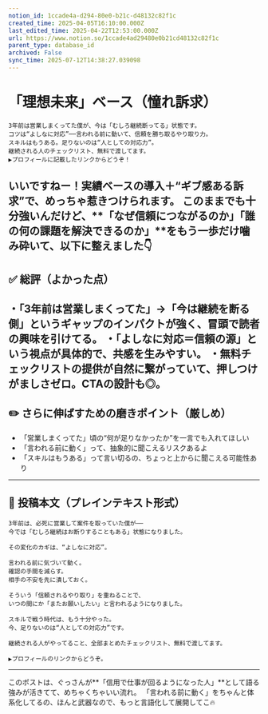 ```yaml
---
notion_id: 1ccade4a-d294-80e0-b21c-d48132c82f1c
created_time: 2025-04-05T16:10:00.000Z
last_edited_time: 2025-04-22T12:53:00.000Z
url: https://www.notion.so/1ccade4ad29480e0b21cd48132c82f1c
parent_type: database_id
archived: False
sync_time: 2025-07-12T14:38:27.039098
---
```


# 「理想未来」ベース（憧れ訴求）

```plain text
3年前は営業しまくってた僕が、今は「むしろ継続断ってる」状態です。
コツは“よしなに対応”──言われる前に動いて、信頼を勝ち取るやり取り力。
スキルはもうある。足りないのは“人としての対応力”。
継続される人のチェックリスト、無料で渡してます。
▶︎プロフィールに記載したリンクからどうぞ！
```
いいですねー！実績ベースの導入＋“ギブ感ある訴求”で、めっちゃ惹きつけられます。
このままでも十分強いんだけど、**「なぜ信頼につながるのか」「誰の何の課題を解決できるのか」**をもう一歩だけ噛み砕いて、以下に整えました👇
---
## ✅ 総評（よかった点）
・「3年前は営業しまくってた」→「今は継続を断る側」というギャップのインパクトが強く、冒頭で読者の興味を引けてる。
・「よしなに対応＝信頼の源」という視点が具体的で、共感を生みやすい。
・無料チェックリストの提供が自然に繋がっていて、押しつけがましさゼロ。CTAの設計も◎。
---
## ✏️ さらに伸ばすための磨きポイント（厳しめ）
- 「営業しまくってた」頃の“何が足りなかったか”を一言でも入れてほしい
- 「言われる前に動く」って、抽象的に聞こえるリスクあるよ
- 「スキルはもうある」って言い切るの、ちょっと上からに聞こえる可能性あり
---
## 📄 投稿本文（プレインテキスト形式）
```plain text
3年前は、必死に営業して案件を取っていた僕が──
今では「むしろ継続はお断りすることもある」状態になりました。

その変化のカギは、“よしなに対応”。

言われる前に気づいて動く。
確認の手間を減らす。
相手の不安を先に潰しておく。

そういう「信頼されるやり取り」を重ねることで、
いつの間にか「またお願いしたい」と言われるようになりました。

スキルで戦う時代は、もう十分やった。
今、足りないのは“人としての対応力”です。

継続される人がやってること、全部まとめたチェックリスト、無料で渡してます。

▶︎プロフィールのリンクからどうぞ。

```
---
このポストは、ぐっさんが**「信用で仕事が回るようになった人」**として語る強みが活きてて、めちゃくちゃいい流れ。
「言われる前に動く」をちゃんと体系化してるの、ほんと武器なので、もっと言語化して展開してこ🔥